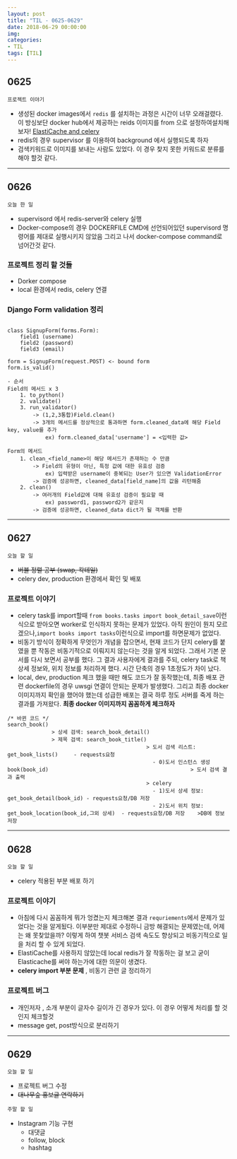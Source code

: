 ```yaml
---
layout: post
title: "TIL - 0625-0629"
date: 2018-06-29 00:00:00
img:
categories:
- TIL
tags: [TIL]
---
```


## 0625

`프로젝트 이야기`
- 생성된 docker images에서 `redis` 를 설치하는 과정은 시간이 너무 오래걸렸다. 이 방싱보단 docker hub에서 제공하는 reids 이미지를 from 으로 설정하여설치해보자!
[ElastiCache and celery](https://darkblank.github.io/development/Elasticache/)
- redis의 경우 supervisor 를 이용하여 background 에서 실행되도록 하자
- 검색키워드로 이미지를 보내는 사람도 있었다. 이 경우 찾지 못한 키워드로 분류를 해야 할것 같다.


---

## 0626

`오늘 한 일`
- supervisord 에서 redis-server와 celery 실행
- Docker-compose의 경우 DOCKERFILE CMD에 선언되어있던 supervisord 명령어를 제대로 실행시키지 않았음 그리고 나서 docker-compose command로 넘어간것 같다.

### 프로젝트 정리 할 것들
- Dorker compose
- local 환경에서 redis, celery 연결

### Django Form validation 정리
```Console

class SignupForm(forms.Form):
    field1 (username)
    field2 (password)
    field3 (email)

form = SignupForm(request.POST) <- bound form
form.is_valid()

- 순서
Field의 메서드 x 3
    1. to_python()
    2. validate()
    3. run_validator()
        -> (1,2,3통합)Field.clean()
        -> 3개의 메서드를 정상적으로 통과하면 form.cleaned_data에 해당 Field key, value를 추가
            ex) form.cleaned_data['username'] = <입력한 값>

Form의 메서드
    1. clean_<field_name>이 해당 메서드가 존재하는 수 만큼
        -> Field의 유형이 아닌, 특정 값에 대한 유효성 검증
            ex) 입력받은 username이 중복되는 User가 있으면 ValidationError
        -> 검증에 성공하면, cleaned_data[field_name]의 값을 리턴해줌
    2. clean()
        -> 여러개의 Field값에 대해 유효성 검증이 필요할 때
            ex) password1, password2가 같은지
        -> 검증에 성공하면, cleaned_data dict가 될 객체를 반환
```

---

## 0627

`오늘 할 일`
- <s>버블 정렬 공부 (swap, 칵테일)</s>
- celery dev, production 환경에서 확인 및 배포

### 프로젝트 이야기
- celery task를 import할때 `from books.tasks import book_detail_save`이런식으로 받아오면 worker로 인식하지 못하는 문제가 있었다. 아직 원인이 뭔지 모르겠으나,`import books import tasks`이런식으로 import를 하면문제가 없었다.
- 비동기 방식이 정확하게 무엇인가 개념을 잡으면서, 현재 코드가 단지 celery를 붙였을 뿐 작동은 비동기적으로 이뤄지지 않는다는 것을 알게 되었다. 그래서 기본 문서를 다시 보면서 공부를 했다. 그 결과 사용자에게 결과를 주되, celery task로 책 상세 정보와, 위치 정보를 처리하게 했다. 시간 단축의 경우 1초정도가 차이 났다.
- local, dev, production 체크 했을 때만 해도 코드가 잘 동작했는데, 최종 배포 관련 dockerfile의 경우 uwsgi 연결이 안되는 문제가 발생했다. 그리고 최종 docker 이미지까지 확인을 했어야 했는데 성급한 배포는 결국 하루 정도 서버를 죽게 하는 결과를 가져왔다. **최종 docker 이미지까지 꼼꼼하게 체크하자**

```console
/* 바뀐 코드 */
search_book()
              > 상세 검색: search_book_detail()
              > 제목 검색: search_book_title()
                                            > 도서 검색 리스트: get_book_lists()     - requests요청
                                              - 0)도서 인스턴스 생성 book(book_id)                                             > 도서 검색 결과 출력
                                            > celery
                                              - 1)도서 상세 정보: get_book_detail(book_id) - requests요청/DB 저장
                                              - 2)도서 위치 정보: get_book_location(book_id,그외 상세)  - requests요청/DB 저장    >DB에 정보 저장

```

----

## 0628

`오늘 할 일`
- celery 적용된 부분 배포 하기

### 프로젝트 이야기
- 아침에 다시 꼼꼼하게 뭐가 엉켰는지 체크해본 결과 `requriements`에서 문제가 있었다는 것을 알게됬다. 이부분만 제대로 수정하니 금방 해결되는 문제였는데, 어제는 왜 못찾았을까? 이렇게 하여 챗봇 서비스 검색 속도도 향상되고 비동기적으로 일을 처리 할 수 있게 되었다.
- ElastiCache를 사용하지 않았는데 local redis가 잘 작동하는 걸 보고 굳이 Elasticache를 써야 하는가에 대한 의문이 생겼다.
- **celery import 부분 문제** , 비동기 관련 글 정리하기

### 프로젝트 버그
- 개인저자 , 소개 부분이 글자수 길이가 긴 경우가 있다. 이 경우 어떻게 처리를 할 것인지 체크할것
- message get, post방식으로 분리하기

----

## 0629

`오늘 할 일`
- 프로젝트 버그 수정
- <s>대나무숲 홍보글 연락하기</s>


`주말 할 일`
- Instagram 기능 구현
    - 대댓글
    - follow, block
    - hashtag
